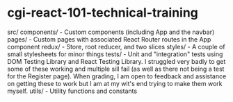 # cgi-react-101-technical-training

src/
   components/ - Custom components (including App and the navbar)
   pages/ - Custom pages with associated React Router routes in the App component
   redux/ - Store, root reducer, and two slices
   styles/ - A couple of small stylesheets for minor things
   tests/ - Unit and "integration" tests using DOM Testing Library and React Testing Library. I struggled very badly to get some of these working and multiple sill fail (as well as there not being a test for the Register page). When grading, I am open to feedback and assistance on getting these to work but I am at my wit's end trying to make them work myself.
   utils/ - Utility functions and constants
